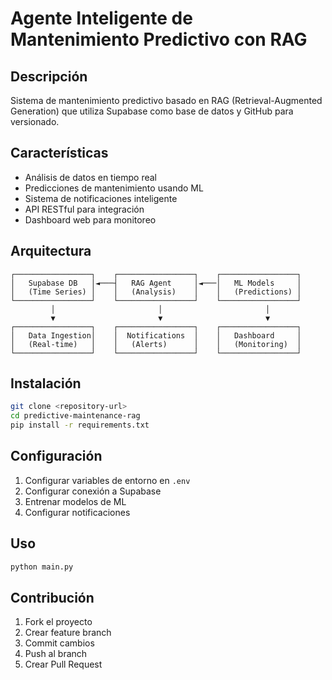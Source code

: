 # Agente Inteligente de Mantenimiento Predictivo con RAG

## Descripción
Sistema de mantenimiento predictivo basado en RAG (Retrieval-Augmented Generation) que utiliza Supabase como base de datos y GitHub para versionado.

## Características
- Análisis de datos en tiempo real
- Predicciones de mantenimiento usando ML
- Sistema de notificaciones inteligente
- API RESTful para integración
- Dashboard web para monitoreo

## Arquitectura
```
┌─────────────────┐    ┌─────────────────┐    ┌─────────────────┐
│   Supabase DB   │◄───┤   RAG Agent     │◄───│   ML Models     │
│   (Time Series) │    │   (Analysis)    │    │   (Predictions) │
└─────────────────┘    └─────────────────┘    └─────────────────┘
         │                       │                       │
         ▼                       ▼                       ▼
┌─────────────────┐    ┌─────────────────┐    ┌─────────────────┐
│   Data Ingestion│    │  Notifications  │    │   Dashboard     │
│   (Real-time)   │    │   (Alerts)      │    │   (Monitoring)  │
└─────────────────┘    └─────────────────┘    └─────────────────┘
```

## Instalación
```bash
git clone <repository-url>
cd predictive-maintenance-rag
pip install -r requirements.txt
```

## Configuración
1. Configurar variables de entorno en `.env`
2. Configurar conexión a Supabase
3. Entrenar modelos de ML
4. Configurar notificaciones

## Uso
```bash
python main.py
```

## Contribución
1. Fork el proyecto
2. Crear feature branch
3. Commit cambios
4. Push al branch
5. Crear Pull Request
